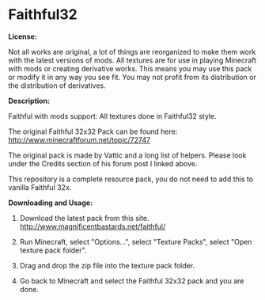 Faithful32
==========

**License:**

Not all works are original, a lot of things are reorganized to make them work with the latest versions of mods.
All textures are for use in playing Minecraft with mods or creating derivative works.
This means you may use this pack or modify it in any way you see fit. You may not profit from its distribution or the distribution of derivatives.


**Description:**

Faithful with mods support: All textures done in Faithful32 style.

The original Faithful 32x32 Pack can be found here: http://www.minecraftforum.net/topic/72747

The original pack is made by Vattic and a long list of helpers. Please look under the Credits section of his forum post I linked above.

This repository is a complete resource pack, you do not need to add this to vanilla Faithful 32x.


**Downloading and Usage:**

1) Download the latest pack from this site. http://www.magnificentbastards.net/faithful/

2) Run Minecraft, select "Options...", select "Texture Packs", select "Open texture pack folder".

3) Drag and drop the zip file into the texture pack folder.

4) Go back to Minecraft and select the Faithful 32x32 pack and you are done.